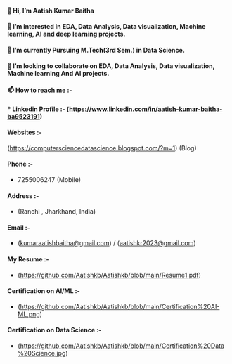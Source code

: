 #### 👋 Hi, I’m Aatish Kumar Baitha
#### 👀 I’m interested in EDA, Data Analysis,  Data visualization, Machine learning, AI and deep learning projects.
#### 🌱 I’m currently Pursuing M.Tech(3rd Sem.) in Data Science.
#### 💞️ I’m looking to collaborate on EDA, Data Analysis,  Data visualization, Machine learning And AI projects.
#### 📫 How to reach me :-

#### * Linkedin Profile :- (https://www.linkedin.com/in/aatish-kumar-baitha-ba9523191)

#### Websites :-
(https://computersciencedatascience.blogspot.com/?m=1) (Blog)

#### Phone :-
  - 7255006247 (Mobile)

#### Address :-
  - (Ranchi , Jharkhand, India)

#### Email :-
  - (kumaraatishbaitha@gmail.com) /
 (aatishkr2023@gmail.com)

#### My Resume :-
  - (https://github.com/Aatishkb/Aatishkb/blob/main/Resume1.pdf)

#### Certification on AI/ML :-
  - (https://github.com/Aatishkb/Aatishkb/blob/main/Certification%20AI-ML.png)

#### Certification on Data Science :-
  - (https://github.com/Aatishkb/Aatishkb/blob/main/Certification%20Data%20Science.jpg)
